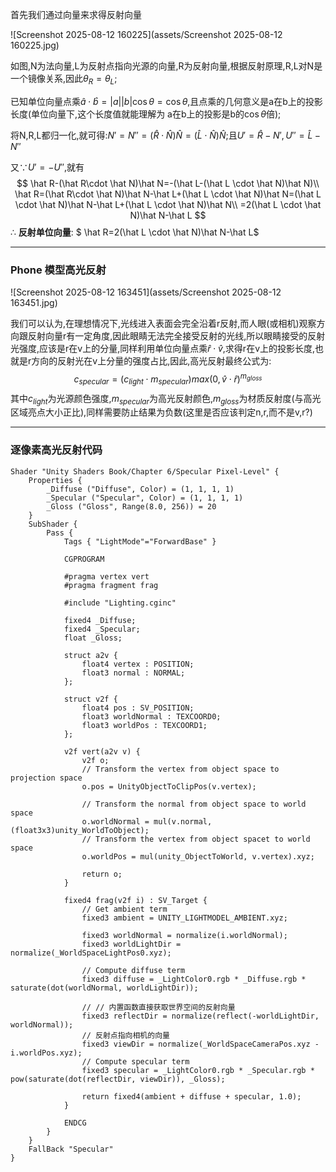 首先我们通过向量来求得反射向量

![Screenshot 2025-08-12 160225](assets/Screenshot 2025-08-12 160225.jpg)

如图,N为法向量,L为反射点指向光源的向量,R为反射向量,根据反射原理,R,L对N是一个镜像关系,因此$\theta_R=\theta_L$;

已知单位向量点乘$\hat a \cdot \hat b=\vert a\vert \vert b \vert\cos \theta=\cos \theta$,且点乘的几何意义是a在b上的投影长度(单位向量下,这个长度值就能理解为 a在b上的投影是b的$\cos \theta$倍);

将N,R,L都归一化,就可得:$N'=N''=(\hat R\cdot \hat N)\hat N=(\hat L \cdot \hat N)\hat N$;且$U'=\hat R-N',U''=\hat L-N''$

又$\because U'=-U''$,就有
$$
\hat R-(\hat R\cdot \hat N)\hat N=-(\hat L-(\hat L \cdot \hat N)\hat N)\\
\hat R=(\hat R\cdot \hat N)\hat N-\hat L+(\hat L \cdot \hat N)\hat N=(\hat L \cdot \hat N)\hat N-\hat L+(\hat L \cdot \hat N)\hat N\\
=2(\hat L \cdot \hat N)\hat N-\hat L
$$
$\therefore$  **反射单位向量**: $ \hat R=2(\hat L \cdot \hat N)\hat N-\hat L$

---

### Phone 模型高光反射



![Screenshot 2025-08-12 163451](assets/Screenshot 2025-08-12 163451.jpg)

我们可以认为,在理想情况下,光线进入表面会完全沿着r反射,而人眼(或相机)观察方向跟反射向量r有一定角度,因此眼睛无法完全接受反射的光线,所以眼睛接受的反射光强度,应该是r在v上的分量,同样利用单位向量点乘$\hat r \cdot \hat v$,求得r在v上的投影长度,也就是r方向的反射光在v上分量的强度占比,因此,高光反射最终公式为:
$$
c_{specular}=(c_{light}\cdot m_{specular})max(0,\hat v \cdot \hat r)^{m_{gloss}}
$$
其中$c_{light}$为光源颜色强度,$m_{specular}$为高光反射颜色,$m_{gloss}$为材质反射度(与高光区域亮点大小正比),同样需要防止结果为负数(这里是否应该判定n,r,而不是v,r?)

---

### 逐像素高光反射代码

```
Shader "Unity Shaders Book/Chapter 6/Specular Pixel-Level" {
	Properties {
		_Diffuse ("Diffuse", Color) = (1, 1, 1, 1)
		_Specular ("Specular", Color) = (1, 1, 1, 1)
		_Gloss ("Gloss", Range(8.0, 256)) = 20
	}
	SubShader {
		Pass { 
			Tags { "LightMode"="ForwardBase" }
		
			CGPROGRAM
			
			#pragma vertex vert
			#pragma fragment frag

			#include "Lighting.cginc"
			
			fixed4 _Diffuse;
			fixed4 _Specular;
			float _Gloss;
			
			struct a2v {
				float4 vertex : POSITION;
				float3 normal : NORMAL;
			};
			
			struct v2f {
				float4 pos : SV_POSITION;
				float3 worldNormal : TEXCOORD0;
				float3 worldPos : TEXCOORD1;
			};
			
			v2f vert(a2v v) {
				v2f o;
				// Transform the vertex from object space to projection space
				o.pos = UnityObjectToClipPos(v.vertex);
				
				// Transform the normal from object space to world space
				o.worldNormal = mul(v.normal, (float3x3)unity_WorldToObject);
				// Transform the vertex from object spacet to world space
				o.worldPos = mul(unity_ObjectToWorld, v.vertex).xyz;
				
				return o;
			}
			
			fixed4 frag(v2f i) : SV_Target {
				// Get ambient term
				fixed3 ambient = UNITY_LIGHTMODEL_AMBIENT.xyz;
				
				fixed3 worldNormal = normalize(i.worldNormal);
				fixed3 worldLightDir = normalize(_WorldSpaceLightPos0.xyz);
				
				// Compute diffuse term
				fixed3 diffuse = _LightColor0.rgb * _Diffuse.rgb * saturate(dot(worldNormal, worldLightDir));
				
				// // 内置函数直接获取世界空间的反射向量
				fixed3 reflectDir = normalize(reflect(-worldLightDir, worldNormal));
				// 反射点指向相机的向量
				fixed3 viewDir = normalize(_WorldSpaceCameraPos.xyz - i.worldPos.xyz);
				// Compute specular term
				fixed3 specular = _LightColor0.rgb * _Specular.rgb * pow(saturate(dot(reflectDir, viewDir)), _Gloss);
				
				return fixed4(ambient + diffuse + specular, 1.0);
			}
			
			ENDCG
		}
	} 
	FallBack "Specular"
}

```

